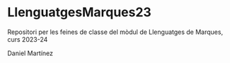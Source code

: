 # LlenguatgesMarques23
Repositori per les feines de classe del mòdul de Llenguatges de Marques, curs 2023-24

Daniel Martínez